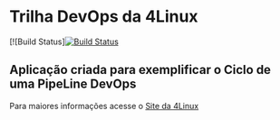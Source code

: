 # Trilha DevOps da 4Linux

<!-- Altere a Flag abaixo com sua URL do Travis -->
[![Build Status][![Build Status](https://travis-ci.org/IT-Humberto/DevOpsLab-HelloWorld.svg?branch=master)](https://travis-ci.org/IT-Humberto/DevOpsLab-HelloWorld)

## Aplicação criada para exemplificar o Ciclo de uma PipeLine DevOps


Para maiores informações acesse o [Site da 4Linux](https://www.4linux.com.br/cursos/devops)
